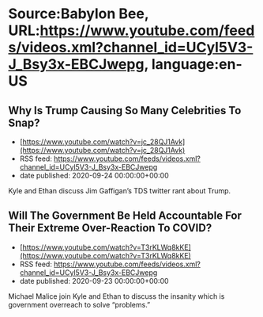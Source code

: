 # Source:Babylon Bee, URL:https://www.youtube.com/feeds/videos.xml?channel_id=UCyl5V3-J_Bsy3x-EBCJwepg, language:en-US

## Why Is Trump Causing So Many Celebrities To Snap?
 - [https://www.youtube.com/watch?v=jc_28QJ1Avk](https://www.youtube.com/watch?v=jc_28QJ1Avk)
 - RSS feed: https://www.youtube.com/feeds/videos.xml?channel_id=UCyl5V3-J_Bsy3x-EBCJwepg
 - date published: 2020-09-24 00:00:00+00:00

Kyle and Ethan discuss Jim Gaffigan’s TDS twitter rant about Trump.

## Will The Government Be Held Accountable For Their Extreme Over-Reaction To COVID?
 - [https://www.youtube.com/watch?v=T3rKLWq8kKE](https://www.youtube.com/watch?v=T3rKLWq8kKE)
 - RSS feed: https://www.youtube.com/feeds/videos.xml?channel_id=UCyl5V3-J_Bsy3x-EBCJwepg
 - date published: 2020-09-23 00:00:00+00:00

Michael Malice join Kyle and Ethan to discuss the insanity which is government overreach to solve “problems.”

